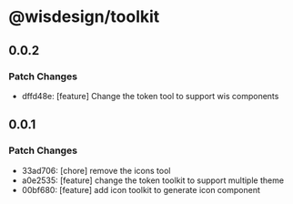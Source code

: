 # @wisdesign/toolkit

## 0.0.2

### Patch Changes

- dffd48e: [feature] Change the token tool to support wis components

## 0.0.1

### Patch Changes

- 33ad706: [chore] remove the icons tool
- a0e2535: [feature] change the token toolkit to support multiple theme
- 00bf680: [feature] add icon toolkit to generate icon component
